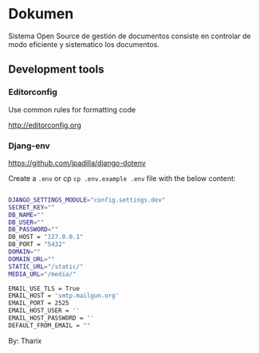 # Dokumen
Sistema Open Source de gestión de documentos consiste en controlar de modo eficiente y sistematico los documentos.

## Development tools

### Editorconfig

Use common rules for formatting code

http://editorconfig.org

### Djang-env

https://github.com/jpadilla/django-dotenv

Create a `.env` or cp `cp .env.example .env` file with the below content:

```bash

DJANGO_SETTINGS_MODULE="config.settings.dev"
SECRET_KEY=""
DB_NAME=""
DB_USER=""
DB_PASSWORD=""
DB_HOST = "127.0.0.1"
DB_PORT = "5432"
DOMAIN=""
DOMAIN_URL=""
STATIC_URL="/static/"
MEDIA_URL="/media/"

EMAIL_USE_TLS = True
EMAIL_HOST = 'smtp.mailgun.org'
EMAIL_PORT = 2525
EMAIL_HOST_USER = ''
EMAIL_HOST_PASSWORD = ''
DEFAULT_FROM_EMAIL = ""


```

By: Tharix
